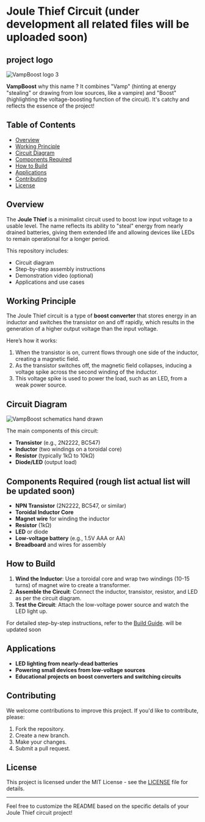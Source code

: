 # Joule Thief Circuit (under development all related files will be uploaded soon)


## project logo
![VampBoost logo 3](https://github.com/user-attachments/assets/cd8e1e07-b31b-4030-95eb-0dcdad44d663)


**VampBoost**
why this name ? 
It combines "Vamp" (hinting at energy "stealing" or drawing from low sources, like a vampire) and "Boost" (highlighting the voltage-boosting function of the circuit). It's catchy and reflects the essence of the project!

## Table of Contents
- [Overview](#overview)
- [Working Principle](#working-principle)
- [Circuit Diagram](#circuit-diagram)
- [Components Required](#components-required)
- [How to Build](#how-to-build)
- [Applications](#applications)
- [Contributing](#contributing)
- [License](#license)

## Overview

The **Joule Thief** is a minimalist circuit used to boost low input voltage to a usable level. The name reflects its ability to "steal" energy from nearly drained batteries, giving them extended life and allowing devices like LEDs to remain operational for a longer period.

This repository includes:
- Circuit diagram
- Step-by-step assembly instructions
- Demonstration video (optional)
- Applications and use cases

## Working Principle

The Joule Thief circuit is a type of **boost converter** that stores energy in an inductor and switches the transistor on and off rapidly, which results in the generation of a higher output voltage than the input voltage.

Here’s how it works:
1. When the transistor is on, current flows through one side of the inductor, creating a magnetic field.
2. As the transistor switches off, the magnetic field collapses, inducing a voltage spike across the second winding of the inductor.
3. This voltage spike is used to power the load, such as an LED, from a weak power source.

## Circuit Diagram

![VampBoost schematics hand drawn](https://github.com/user-attachments/assets/85853c16-f345-41be-a404-53946a6cb1eb)


The main components of this circuit:
- **Transistor** (e.g., 2N2222, BC547)
- **Inductor** (two windings on a toroidal core)
- **Resistor** (typically 1kΩ to 10kΩ)
- **Diode/LED** (output load)

## Components Required (rough list actual list will be updated soon)

- **NPN Transistor** (2N2222, BC547, or similar)
- **Toroidal Inductor Core**
- **Magnet wire** for winding the inductor
- **Resistor** (1kΩ)
- **LED** or diode
- **Low-voltage battery** (e.g., 1.5V AAA or AA)
- **Breadboard** and wires for assembly

## How to Build

1. **Wind the Inductor**: Use a toroidal core and wrap two windings (10-15 turns) of magnet wire to create a transformer.
2. **Assemble the Circuit**: Connect the inductor, transistor, resistor, and LED as per the circuit diagram.
3. **Test the Circuit**: Attach the low-voltage power source and watch the LED light up.

For detailed step-by-step instructions, refer to the [Build Guide](link-to-detailed-guide). will be updated soon

## Applications

- **LED lighting from nearly-dead batteries**
- **Powering small devices from low-voltage sources**
- **Educational projects on boost converters and switching circuits**

## Contributing

We welcome contributions to improve this project. If you'd like to contribute, please:
1. Fork the repository.
2. Create a new branch.
3. Make your changes.
4. Submit a pull request.

## License

This project is licensed under the MIT License - see the [LICENSE](LICENSE) file for details.

---

Feel free to customize the README based on the specific details of your Joule Thief circuit project!

